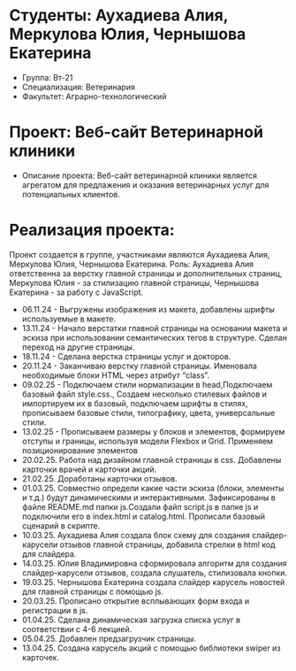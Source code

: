 # Студенты: Аухадиева Алия, Меркулова Юлия, Чернышова Екатерина 
- Группа: Вт-21
- Специализация: Ветеринария 
- Факультет: Аграрно-технологический 

# Проект: Веб-сайт Ветеринарной клиники
- Описание проекта: Веб-сайт ветеринарной клиники является агрегатом для предлажения и оказания ветеринарных услуг для потенциальных клиентов.

# Реализация проекта:
Проект создается в группе, участниками являются Аухадиева Алия, Меркулова Юлия, Чернышова Екатерина.
Роль: Аухадиева Алия ответственна за верстку главной страницы и дополнительных страниц, Меркулова Юлия - за стилизацию главной страницы, Чернышова Екатерина - за работу с JavaScript.
- 06.11.24 - Выгружены изображения из макета, добавлены шрифты используемые в макете.
- 13.11.24 - Начало верстатки главной страницы на основании макета и эскиза при использовании семантических тегов в структуре. Сделан переход на другие страницы.
- 18.11.24 - Сделана верстка страницы услуг и докторов. 
- 20.11.24 - Заканчиваю верстку главной страницы. Именовала необходимые блоки HTML через атрибут “class”.
- 09.02.25 - Подключаем стили нормализации в head,Подключаем базовый файл style.css., Создаем несколько стилевых файлов и импортируем их в базовый, подключаем шрифты в стилях, прописываем базовые стили, типографику, цвета, универсальные стили.
- 13.02.25 - Прописываем размеры у блоков и элементов, формируем отступы и границы, используя модели Flexbox и Grid. Применяем позиционирование элементов
- 20.02.25. Работа над дизайном главной страницы в css. Добавлены карточки врачей и карточки акций. 
- 21.02.25. Доработаны карточки отзывов.
- 01.03.25. Совместно определи какие части эскиза (блоки, элементы и т.д.) будут динамическими и интерактивными. Зафиксированы в файле README.md папки js.Создали файл script.js в папке js и подключили его в index.html и catalog.html. Прописали базовый сценарий в скрипте.
- 10.03.25. Аухадиева Алия создала блок схему для создания слайдер-карусели отзывов главной страницы, добавила стрелки в html код для слайдера.
- 14.03.25. Юлия Владимировна сформировала алгоритм для создания слайдер-карусели отзывов, создала слушатель, стилизовала кнопки.
- 19.03.25. Чернышова Екатерина создала слайдер карусель новостей для главной страницы с помощью js.
- 20.03.25. Прописано открытие всплывающих форм входа и регистрации в js.
- 01.04.25. Сделана динамическая загрузка списка услуг в соответствии с 4-6 лекцией.
- 05.04.25. Добавлен предзагрузчик страницы.
- 13.04.25. Создана карусель акций с помощью библиотеки swiper из карточек.
